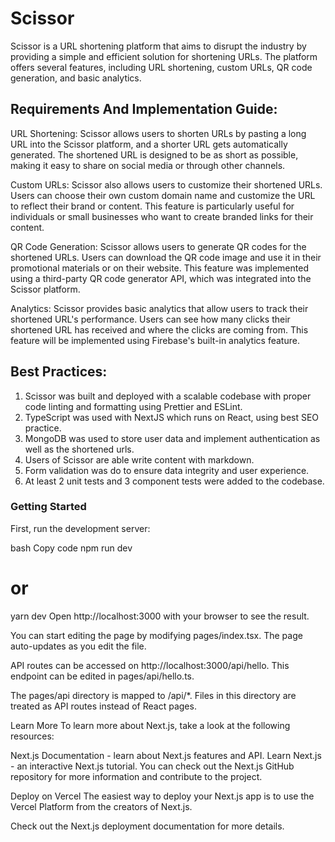 # Scissor
Scissor is a URL shortening platform that aims to disrupt the industry by providing a simple and efficient solution for shortening URLs. The platform offers several features, including URL shortening, custom URLs, QR code generation, and basic analytics.

## Requirements And Implementation Guide:
URL Shortening:
Scissor allows users to shorten URLs by pasting a long URL into the Scissor platform, and a shorter URL gets automatically generated. The shortened URL is designed to be as short as possible, making it easy to share on social media or through other channels.

Custom URLs:
Scissor also allows users to customize their shortened URLs. Users can choose their own custom domain name and customize the URL to reflect their brand or content. This feature is particularly useful for individuals or small businesses who want to create branded links for their content.

QR Code Generation:
Scissor allows users to generate QR codes for the shortened URLs. Users can download the QR code image and use it in their promotional materials or on their website. This feature was implemented using a third-party QR code generator API, which was integrated into the Scissor platform.

Analytics:
Scissor provides basic analytics that allow users to track their shortened URL's performance. Users can see how many clicks their shortened URL has received and where the clicks are coming from. This feature will be implemented using Firebase's built-in analytics feature.

## Best Practices:
1. Scissor was built and deployed with a scalable codebase with proper code linting and formatting using Prettier and ESLint.
2. TypeScript was used with NextJS which runs on React, using best SEO practice.
3. MongoDB was used to store user data and implement authentication as well as the shortened urls.
4. Users of Scissor are able write content with markdown.
5. Form validation was do  to ensure data integrity and user experience.
6. At least 2 unit tests and 3 component tests were added to the codebase.

### Getting Started
First, run the development server:

bash
Copy code
npm run dev
# or
yarn dev
Open http://localhost:3000 with your browser to see the result.

You can start editing the page by modifying pages/index.tsx. The page auto-updates as you edit the file.

API routes can be accessed on http://localhost:3000/api/hello. This endpoint can be edited in pages/api/hello.ts.

The pages/api directory is mapped to /api/*. Files in this directory are treated as API routes instead of React pages.

Learn More
To learn more about Next.js, take a look at the following resources:

Next.js Documentation - learn about Next.js features and API.
Learn Next.js - an interactive Next.js tutorial.
You can check out the Next.js GitHub repository for more information and contribute to the project.

Deploy on Vercel
The easiest way to deploy your Next.js app is to use the Vercel Platform from the creators of Next.js.

Check out the Next.js deployment documentation for more details.
